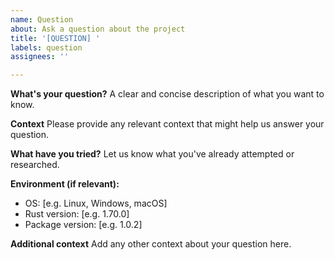 ```yaml
---
name: Question
about: Ask a question about the project
title: '[QUESTION] '
labels: question
assignees: ''

---
```


**What's your question?**
A clear and concise description of what you want to know.

**Context**
Please provide any relevant context that might help us answer your question.

**What have you tried?**
Let us know what you've already attempted or researched.

**Environment (if relevant):**
 - OS: [e.g. Linux, Windows, macOS]
 - Rust version: [e.g. 1.70.0]
 - Package version: [e.g. 1.0.2]

**Additional context**
Add any other context about your question here.

